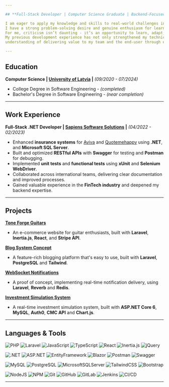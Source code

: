 ```yaml
---

## **Full-Stack Developer | Computer Science Graduate | Backend-Focused**

I am eager to apply my knowledge and skills to real-world challenges in tech.
I have a strong problem-solving desire and genuine enthusiasm for learning and tackling new challenges. 
For me, criticism isn’t daunting - it’s an opportunity to learn, adapt, and become a stronger developer. 
My previous development experience has not only strengthened my technical skills but also deepened my 
understanding of delivering value to my team and the end-user through effective, scalable code.

---
```


## **Education**

**Computer Science | [University of Latvia](https://eztf.lu.lv/) |** *(09/2020 - 07/2024)*
- College Degree in Software Engineering - *(completed)*  
- Bachelor's Degree in Software Engineering - *(near completion)*

---

## **Work Experience**

**Full-Stack .NET Developer | [Sapiens Software Solutions](https://sapiens.com/) |** *(04/2022 - 02/2023)*
- Enhanced **insurance systems** for [Aviva](https://www.aviva.co.uk/) and [Quotemehappy](https://www.quotemehappy.com/) using **.NET**, and **Microsoft SQL Server**.
- Built and optimized **RESTful APIs** with **Swagger** for testing and **Postman** for debugging.
- Implemented **unit tests** and **functional tests** using **xUnit** and **Selenium WebDriver**.
- Collaborated across international teams, delivering clear documentation and improved processes.
- Gained valuable experience in the **FinTech industry** and deepened my backend expertise.

---

## **Projects**

**[Tone Forge Guitars](https://github.com/JekabsIlkens/tone-forge-guitars)**
- An e-commerce website for guitar enthusiasts, built with **Laravel**, **Inertia.js**, **React**, and **Stripe API**. 

**[Blog System Concept](https://github.com/JekabsIlkens/blog-system-concept)**
- A feature-rich blogging platform that's easy to use, built with **Laravel**, **PostgreSQL** and **Tailwind**.

**[WebSocket Notifications](https://github.com/JekabsIlkens/websocket-notifs)**
- A proof of concept, implementing real-time notification delivery, using **Laravel**, **Reverb** and **Redis**.

**[Investment Simulation System](https://github.com/JekabsIlkens/crypto-investment-simulator)**
- A real-time investment simulation system, built with **ASP.NET Core 6**, **MySQL**, **Auth0**, **CMC API** and **Chart.js**.

---

## **Languages & Tools**

![PHP](https://img.shields.io/badge/php-%23777BB4.svg?style=for-the-badge&logo=php&logoColor=white) 
![Laravel](https://img.shields.io/badge/laravel-%23FF2D20.svg?style=for-the-badge&logo=laravel&logoColor=white) 
![JavaScript](https://img.shields.io/badge/javascript-%23323330.svg?style=for-the-badge&logo=javascript&logoColor=%23F7DF1E) 
![TypeScript](https://img.shields.io/badge/TypeScript-3178C6?style=for-the-badge&logo=typescript&logoColor=white) 
![React](https://img.shields.io/badge/react-%2320232a.svg?style=for-the-badge&logo=react&logoColor=%2361DAFB) 
![Inertia.js](https://img.shields.io/badge/inertia.js-%23FFFFFF?style=for-the-badge&logo=inertia&logoColor=black) 
![jQuery](https://img.shields.io/badge/jquery-%230769AD.svg?style=for-the-badge&logo=jquery&logoColor=white) <br/>

![.NET](https://img.shields.io/badge/.NET%20Core-5C2D91?style=for-the-badge&logo=.net&logoColor=white) 
![ASP.NET](https://img.shields.io/badge/ASP.NET-5C2D91?style=for-the-badge&logo=.net&logoColor=white) 
![EntityFramework](https://img.shields.io/badge/Entity%20Framework-5C2D91?style=for-the-badge&logo=.net&logoColor=white) 
![Blazor](https://img.shields.io/badge/Blazor-5C2D91?style=for-the-badge&logo=.net&logoColor=white) 
![Postman](https://img.shields.io/badge/Postman-FF6C37?style=for-the-badge&logo=postman&logoColor=white) 
![Swagger](https://img.shields.io/badge/-Swagger-%23Clojure?style=for-the-badge&logo=swagger&logoColor=white) <br/>

![MySQL](https://img.shields.io/badge/mysql-4479A1.svg?style=for-the-badge&logo=mysql&logoColor=white) 
![PostgreSQL](https://img.shields.io/badge/PostgreSQL-%230769AD?style=for-the-badge&logo=postgresql&logoColor=white) 
![MicrosoftSQLServer](https://img.shields.io/badge/Microsoft%20SQL%20Server-CC2927?style=for-the-badge&logo=microsoft%20sql%20server&logoColor=white) 
![TailwindCSS](https://img.shields.io/badge/tailwindcss-%2338B2AC.svg?style=for-the-badge&logo=tailwind-css&logoColor=white) 
![Bootstrap](https://img.shields.io/badge/bootstrap-%238511FA.svg?style=for-the-badge&logo=bootstrap&logoColor=white) <br/>

![NodeJS](https://img.shields.io/badge/node.js-6DA55F?style=for-the-badge&logo=node.js&logoColor=white) 
![NPM](https://img.shields.io/badge/NPM-%23CB3837.svg?style=for-the-badge&logo=npm&logoColor=white) 
![Git](https://img.shields.io/badge/git-%23F05033.svg?style=for-the-badge&logo=git&logoColor=white) 
![GitHub](https://img.shields.io/badge/github-%23121011.svg?style=for-the-badge&logo=github&logoColor=white) 
![GitLab](https://img.shields.io/badge/gitlab-%23181717.svg?style=for-the-badge&logo=gitlab&logoColor=white) 
![Jenkins](https://img.shields.io/badge/jenkins-%232C5263.svg?style=for-the-badge&logo=jenkins&logoColor=white) 
![CI/CD](https://img.shields.io/badge/CI%2FCD-%23323330.svg?style=for-the-badge&logo=jenkins&logoColor=%23F7DF1E) 

---
